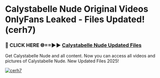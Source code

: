 # Calystabelle Nude Original Videos 0nlyFans Leaked - Files Updated! (cerh7)

<h3>🔴 CLICK HERE 🌐==►► <a href="https://tinyurl.com/4mcuefdz" rel="nofollow">Calystabelle Nude Updated Files</a></h3>

Get Calystabelle Nude and all content. Now you can access all videos and pictures of Calystabelle Nude. New Updated Files 2025!

[![cerh7](https://i.imgur.com/StAQSOY.gif)](https://tinyurl.com/4mcuefdz)
